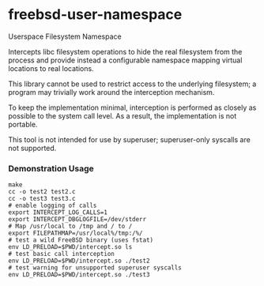 # freebsd-user-namespace
Userspace Filesystem Namespace

Intercepts libc filesystem operations to hide the real filesystem from the
process and provide instead a configurable namespace mapping virtual locations
to real locations.

This library cannot be used to restrict access to the underlying filesystem; a
program may trivially work around the interception mechanism.

To keep the implementation minimal, interception is performed as closely as
possible to the system call level.  As a result, the implementation is not
portable.

This tool is not intended for use by superuser; superuser-only syscalls are not
supported.

### Demonstration Usage
    make
    cc -o test2 test2.c
    cc -o test3 test3.c
    # enable logging of calls
    export INTERCEPT_LOG_CALLS=1
    export INTERCEPT_DBGLOGFILE=/dev/stderr
    # Map /usr/local to /tmp and / to /
    export FILEPATHMAP=/usr/local%/tmp:/%/
    # test a wild FreeBSD binary (uses fstat)
    env LD_PRELOAD=$PWD/intercept.so ls
    # test basic call interception
    env LD_PRELOAD=$PWD/intercept.so ./test2
    # test warning for unsupported superuser syscalls
    env LD_PRELOAD=$PWD/intercept.so ./test3
